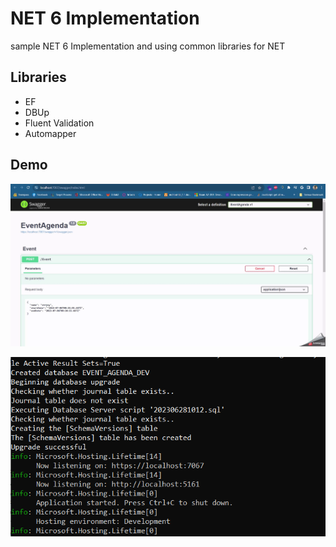 
# NET 6 Implementation

sample NET 6 Implementation and using common libraries for NET




## Libraries

- EF
- DBUp
- Fluent Validation
- Automapper



## Demo

![Alt text](Images/screen.gif)

![Alt text](Images/console.png)

